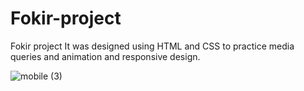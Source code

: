 # Fokir-project
Fokir project It was designed using HTML and CSS to practice media queries and animation and responsive design.

![mobile (3)](https://github.com/alaaahmeedd/Fokir-project/assets/73889429/9eb24a42-a4d4-4343-b36f-093c6e7a33d1)

